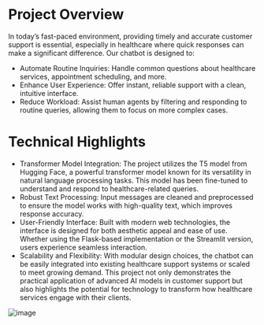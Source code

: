 # Project Overview
In today’s fast-paced environment, providing timely and accurate customer support is essential, especially in healthcare where quick responses can make a significant difference. Our chatbot is designed to:
- Automate Routine Inquiries: Handle common questions about healthcare services, appointment scheduling, and more.
- Enhance User Experience: Offer instant, reliable support with a clean, intuitive interface.
- Reduce Workload: Assist human agents by filtering and responding to routine queries, allowing them to focus on more complex cases.
# Technical Highlights
- Transformer Model Integration: The project utilizes the T5 model from Hugging Face, a powerful transformer model known for its versatility in natural language processing tasks. This model has been fine-tuned to understand and respond to healthcare-related queries.
- Robust Text Processing: Input messages are cleaned and preprocessed to ensure the model works with high-quality text, which improves response accuracy.
- User-Friendly Interface: Built with modern web technologies, the interface is designed for both aesthetic appeal and ease of use. Whether using the Flask-based implementation or the Streamlit version, users experience seamless interaction.
- Scalability and Flexibility: With modular design choices, the chatbot can be easily integrated into existing healthcare support systems or scaled to meet growing demand.
This project not only demonstrates the practical application of advanced AI models in customer support but also highlights the potential for technology to transform how healthcare services engage with their clients.



![image](https://github.com/user-attachments/assets/2ff19037-21b7-43da-bb46-2343b7dbb63a)
